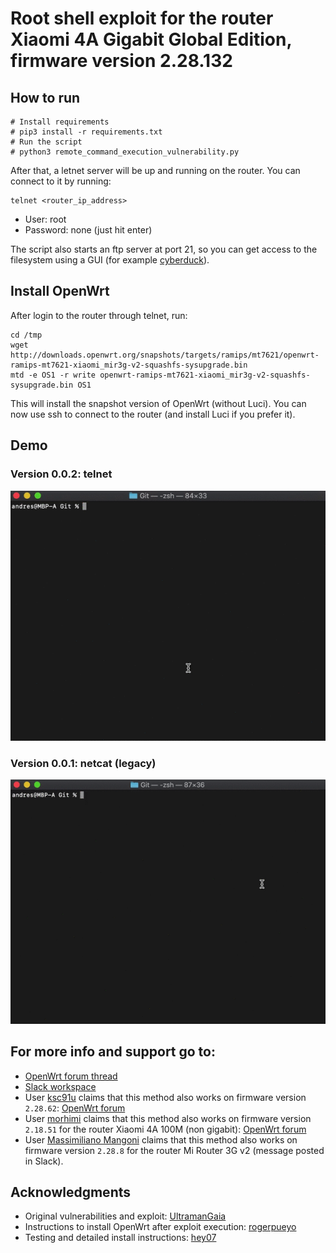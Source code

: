 # Root shell exploit for the router Xiaomi 4A Gigabit Global Edition, firmware version 2.28.132

## How to run

```
# Install requirements
# pip3 install -r requirements.txt
# Run the script
# python3 remote_command_execution_vulnerability.py
```

After that, a letnet server will be up and running on the router. You can connect to it by running:

```
telnet <router_ip_address>
```

* User: root
* Password: none (just hit enter)

The script also starts an ftp server at port 21, so you can get access to the filesystem using a GUI (for example [cyberduck](https://cyberduck.io)).

## Install OpenWrt

After login to the router through telnet, run:

```
cd /tmp
wget http://downloads.openwrt.org/snapshots/targets/ramips/mt7621/openwrt-ramips-mt7621-xiaomi_mir3g-v2-squashfs-sysupgrade.bin
mtd -e OS1 -r write openwrt-ramips-mt7621-xiaomi_mir3g-v2-squashfs-sysupgrade.bin OS1
```

This will install the snapshot version of OpenWrt (without Luci). You can now use ssh to connect to the router (and install Luci if you prefer it).

## Demo

### Version 0.0.2: telnet

![Alt Text](readme/exploit-002.gif)

### Version 0.0.1: netcat (legacy)

![Alt Text](readme/exploit-001.gif)

## For more info and support go to:

* [OpenWrt forum thread](https://forum.openwrt.org/t/xiaomi-mi-router-4a-gigabit-edition-r4ag-r4a-gigabit-fully-supported-but-requires-overwriting-spi-flash-with-programmer/36685)
* [Slack workspace](https://join.slack.com/t/openwrt-workspace/shared_invite/zt-cz2m5uf4-Q8wbP_LKggOy9B7IQyaqfA)
* User [ksc91u](https://forum.openwrt.org/u/ksc91u) claims that this method also works on firmware version `2.28.62`: [OpenWrt forum](https://forum.openwrt.org/t/xiaomi-mi-router-4a-gigabit-edition-r4ag-r4a-gigabit-fully-supported-but-requires-overwriting-spi-flash-with-programmer/36685/359)
* User [morhimi](https://forum.openwrt.org/u/morhimi) claims that this method also works on firmware version `2.18.51` for the router Xiaomi 4A 100M (non gigabit): [OpenWrt forum](https://forum.openwrt.org/t/xiaomi-mi-router-4a-gigabit-edition-r4ag-r4a-gigabit-fully-supported-but-requires-overwriting-spi-flash-with-programmer/36685/372)
* User [Massimiliano Mangoni](massimiliano.mangoni@gmail.com) claims that this method also works on firmware version `2.28.8` for the router Mi Router 3G v2 (message posted in Slack).

## Acknowledgments

* Original vulnerabilities and exploit: [UltramanGaia](https://github.com/UltramanGaia/Xiaomi_Mi_WiFi_R3G_Vulnerability_POC)
* Instructions to install OpenWrt after exploit execution: [rogerpueyo](https://forum.openwrt.org/t/xiaomi-mi-router-4a-gigabit-edition-r4ag-r4a-gigabit-fully-supported-but-requires-overwriting-spi-flash-with-programmer/36685/21)
* Testing and detailed install instructions: [hey07](https://forum.openwrt.org/t/xiaomi-mi-router-4a-gigabit-edition-r4ag-r4a-gigabit-fully-supported-but-requires-overwriting-spi-flash-with-programmer/36685/349)
